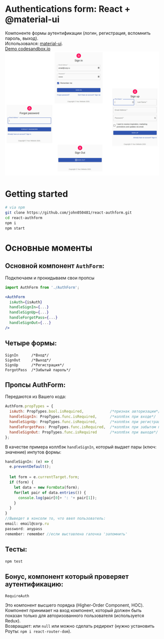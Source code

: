 # Authentications form: React + @material-ui
Компоненте формы аутентификации (логин, регистрация, вспомнить пароль, выход).
<br>Использовался: [material-ui](https://material-ui.com/ru/).
<br>[Demo codesandbox.io](https://codesandbox.io/s/github/john050481/react-authform)
<br>![Demo picks](https://github.com/john050481/react-authform/blob/master/demo/All.jpg)

# Getting started
```bash
# via npm
git clone https://github.com/john050481/react-authform.git
cd react-authform
npm i
npm start
```
# Основные моменты
## Основной компонент ```AuthForm```:
Подключаем и прокидываем свои пропсы
```js
import AuthForm from './AuthForm';
```
```jsx
<AuthForm 
  isAuth={isAuth}
  handleSignIn={...}
  handleSignUp={...}
  handleForgotPass={...}
  handleSignOut={...}
/>
```
## Четыре формы: 
```
SignIn      /*Вход*/
SignOut     /*Выход*/
SignUp      /*Регистрация*/
ForgotPass  /*Забытый пароль*/
```
## Пропсы AuthForm:
Передаются из Вашего кода:
```js
AuthForm.propTypes = {
  isAuth: PropTypes.bool.isRequired,            /*признак авторизации*/
  handleSignIn: PropTypes.func.isRequired,      /*коллбэк при входе*/
  handleSignUp: PropTypes.func.isRequired,      /*коллбэк при регистрации*/
  handleForgotPass: PropTypes.func.isRequired,  /*коллбэк при забытом пароле*/
  handleSignOut: PropTypes.func.isRequired      /*коллбэк при выходе*/
};
```
В качестве примера коллбэк ```handleSignIn```, который выдает пары (ключ: значение) инпутов формы:
```js
handleSignIn: (e) => {
  e.preventDefault();

  let form = e.currentTarget.form;
  if (form) {
    let data = new FormData(form);
    for(let pair of data.entries()) {
      console.log(pair[0]+ ': '+ pair[1]);
    }
  }
}
//Выведет в консоли то, что ввел пользователь:
email: email@corp.ru
password: anypass
remember: remember //если выставлена галочка 'запомнить' 
```
## Тесты:
```bash
npm test
```
## Бонус, компонент который проверяет аутентификацию:
```
RequireAuth
```
Это компонент высшего порядка (Higher-Order Component, HOC).
<br>Компонент принимает на вход компонент, который должен быть показан только для авторизованного пользователя (используется Redux).
<br>Возвращает: или ```null``` или можно сделать редирект (нужно установить Роуты: ```npm i react-router-dom```).
